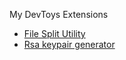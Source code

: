 My DevToys Extensions

- [File Split Utility](https://www.nuget.org/packages/Adens.DevToys.FileSplitter/)
- [Rsa keypair generator](https://www.nuget.org/packages/Adens.DevToys.RsaGenerator/)